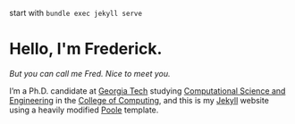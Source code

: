 start with  `bundle exec jekyll serve`


# Hello, I'm Frederick.
*But you can call me Fred. Nice to meet you.*

I’m a Ph.D. candidate at [Georgia Tech][gt] studying [Computational Science and Engineering][cse] in the [College of Computing][coc], and this is my [Jekyll][jekyll] website using a heavily modified [Poole][poole] template.

[gt]: http://gatech.edu "Georgia Tech."
[cse]: http://cse.gatech.edu "GT Computational Science and Engineering."
[coc]: http://www.cc.gatech.edu "GT College of Computing."

[jekyll]: http://jekyllrb.com "Jekyll."
[poole]: http://getpoole.com "Poole."
